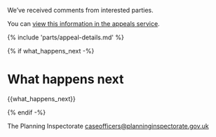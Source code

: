 We’ve received comments from interested parties.

You can [view this information in the appeals service]({{front_office_url}}/manage-appeals/{{appeal_reference_number}}).

{% include 'parts/appeal-details.md' %}

{% if what_happens_next -%}
# What happens next

{{what_happens_next}}

{% endif -%}

The Planning Inspectorate
caseofficers@planninginspectorate.gov.uk
